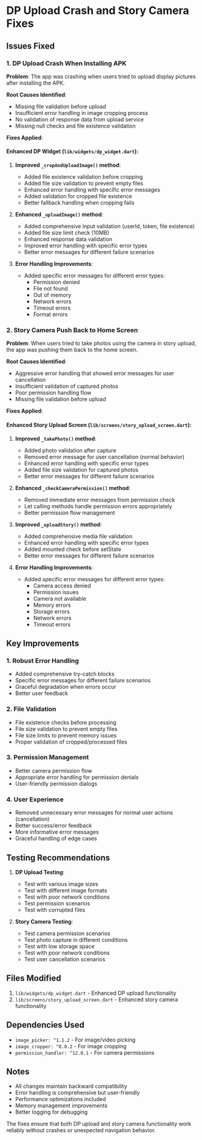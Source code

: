 # DP Upload Crash and Story Camera Fixes

## Issues Fixed

### 1. DP Upload Crash When Installing APK
**Problem**: The app was crashing when users tried to upload display pictures after installing the APK.

**Root Causes Identified**:
- Missing file validation before upload
- Insufficient error handling in image cropping process
- No validation of response data from upload service
- Missing null checks and file existence validation

**Fixes Applied**:

#### Enhanced DP Widget (`lib/widgets/dp_widget.dart`):

1. **Improved `_cropAndUploadImage()` method**:
   - Added file existence validation before cropping
   - Added file size validation to prevent empty files
   - Enhanced error handling with specific error messages
   - Added validation for cropped file existence
   - Better fallback handling when cropping fails

2. **Enhanced `_uploadImage()` method**:
   - Added comprehensive input validation (userId, token, file existence)
   - Added file size limit check (10MB)
   - Enhanced response data validation
   - Improved error handling with specific error types
   - Better error messages for different failure scenarios

3. **Error Handling Improvements**:
   - Added specific error messages for different error types:
     - Permission denied
     - File not found
     - Out of memory
     - Network errors
     - Timeout errors
     - Format errors

### 2. Story Camera Push Back to Home Screen
**Problem**: When users tried to take photos using the camera in story upload, the app was pushing them back to the home screen.

**Root Causes Identified**:
- Aggressive error handling that showed error messages for user cancellation
- Insufficient validation of captured photos
- Poor permission handling flow
- Missing file validation before upload

**Fixes Applied**:

#### Enhanced Story Upload Screen (`lib/screens/story_upload_screen.dart`):

1. **Improved `_takePhoto()` method**:
   - Added photo validation after capture
   - Removed error message for user cancellation (normal behavior)
   - Enhanced error handling with specific error types
   - Added file size validation for captured photos
   - Better error messages for different failure scenarios

2. **Enhanced `_checkCameraPermission()` method**:
   - Removed immediate error messages from permission check
   - Let calling methods handle permission errors appropriately
   - Better permission flow management

3. **Improved `_uploadStory()` method**:
   - Added comprehensive media file validation
   - Enhanced error handling with specific error types
   - Added mounted check before setState
   - Better error messages for different failure scenarios

4. **Error Handling Improvements**:
   - Added specific error messages for different error types:
     - Camera access denied
     - Permission issues
     - Camera not available
     - Memory errors
     - Storage errors
     - Network errors
     - Timeout errors

## Key Improvements

### 1. Robust Error Handling
- Added comprehensive try-catch blocks
- Specific error messages for different failure scenarios
- Graceful degradation when errors occur
- Better user feedback

### 2. File Validation
- File existence checks before processing
- File size validation to prevent empty files
- File size limits to prevent memory issues
- Proper validation of cropped/processed files

### 3. Permission Management
- Better camera permission flow
- Appropriate error handling for permission denials
- User-friendly permission dialogs

### 4. User Experience
- Removed unnecessary error messages for normal user actions (cancellation)
- Better success/error feedback
- More informative error messages
- Graceful handling of edge cases

## Testing Recommendations

1. **DP Upload Testing**:
   - Test with various image sizes
   - Test with different image formats
   - Test with poor network conditions
   - Test permission scenarios
   - Test with corrupted files

2. **Story Camera Testing**:
   - Test camera permission scenarios
   - Test photo capture in different conditions
   - Test with low storage space
   - Test with poor network conditions
   - Test user cancellation scenarios

## Files Modified

1. `lib/widgets/dp_widget.dart` - Enhanced DP upload functionality
2. `lib/screens/story_upload_screen.dart` - Enhanced story camera functionality

## Dependencies Used

- `image_picker: ^1.1.2` - For image/video picking
- `image_cropper: ^8.0.2` - For image cropping
- `permission_handler: ^12.0.1` - For camera permissions

## Notes

- All changes maintain backward compatibility
- Error handling is comprehensive but user-friendly
- Performance optimizations included
- Memory management improvements
- Better logging for debugging

The fixes ensure that both DP upload and story camera functionality work reliably without crashes or unexpected navigation behavior.
